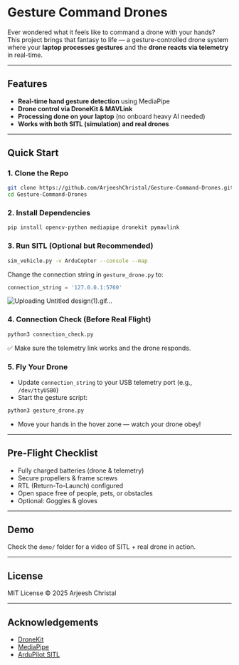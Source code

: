 # Gesture Command Drones 

Ever wondered what it feels like to command a drone with your hands?  
This project brings that fantasy to life — a gesture-controlled drone system where your **laptop processes gestures** and the **drone reacts via telemetry** in real-time.

---

## Features
- **Real-time hand gesture detection** using MediaPipe  
- **Drone control via DroneKit & MAVLink**  
- **Processing done on your laptop** (no onboard heavy AI needed)  
- **Works with both SITL (simulation) and real drones**  

---

## Quick Start

### 1. Clone the Repo
```bash
git clone https://github.com/ArjeeshChristal/Gesture-Command-Drones.git
cd Gesture-Command-Drones
```

### 2. Install Dependencies
```bash
pip install opencv-python mediapipe dronekit pymavlink
```

### 3. Run SITL (Optional but Recommended)
```bash
sim_vehicle.py -v ArduCopter --console --map
```

Change the connection string in `gesture_drone.py` to:
```python
connection_string = '127.0.0.1:5760'
```
![Uploading Untitled design(1).gif…]()

### 4. Connection Check (Before Real Flight)
```bash
python3 connection_check.py
```

✅ Make sure the telemetry link works and the drone responds.

### 5. Fly Your Drone
* Update `connection_string` to your USB telemetry port (e.g., `/dev/ttyUSB0`)
* Start the gesture script:
```bash
python3 gesture_drone.py
```
* Move your hands in the hover zone — watch your drone obey!

---

## Pre-Flight Checklist

* Fully charged batteries (drone & telemetry)
* Secure propellers & frame screws
* RTL (Return-To-Launch) configured
* Open space free of people, pets, or obstacles
* Optional: Goggles & gloves

---

## Demo

Check the `demo/` folder for a video of SITL + real drone in action.

---

## License

MIT License © 2025 Arjeesh Christal

---

## Acknowledgements

* [DroneKit](https://dronekit-python.readthedocs.io/)
* [MediaPipe](https://google.github.io/mediapipe/)
* [ArduPilot SITL](https://ardupilot.org/dev/docs/setting-up-sitl-on-linux.html)
